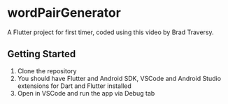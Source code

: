 # wordPairGenerator

A Flutter project for first timer, coded using this video by Brad Traversy.

## Getting Started

1. Clone the repository
2. You should have Flutter and Android SDK, VSCode and Android Studio extensions for Dart and Flutter installed
3. Open in VSCode and run the app via Debug tab
